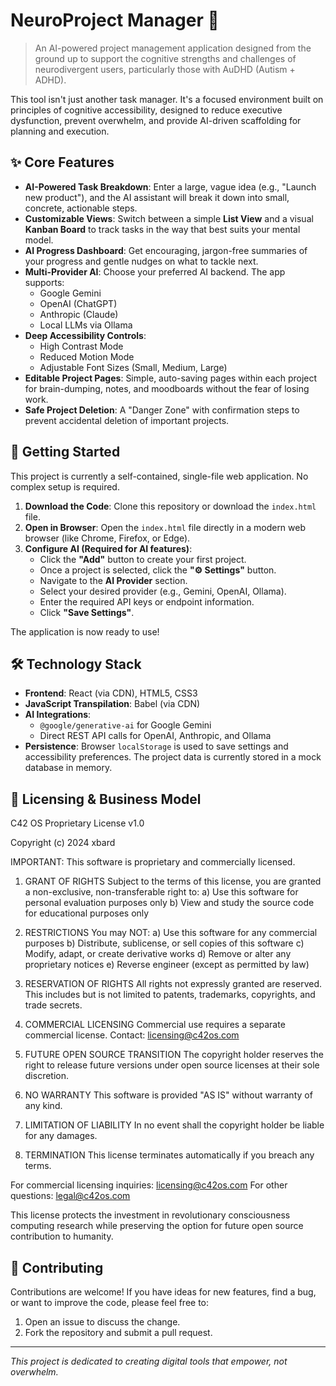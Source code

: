 
# NeuroProject Manager 🧠

> An AI-powered project management application designed from the ground up to support the cognitive strengths and challenges of neurodivergent users, particularly those with AuDHD (Autism + ADHD).

This tool isn't just another task manager. It's a focused environment built on principles of cognitive accessibility, designed to reduce executive dysfunction, prevent overwhelm, and provide AI-driven scaffolding for planning and execution.

## ✨ Core Features

*   **AI-Powered Task Breakdown**: Enter a large, vague idea (e.g., "Launch new product"), and the AI assistant will break it down into small, concrete, actionable steps.
*   **Customizable Views**: Switch between a simple **List View** and a visual **Kanban Board** to track tasks in the way that best suits your mental model.
*   **AI Progress Dashboard**: Get encouraging, jargon-free summaries of your progress and gentle nudges on what to tackle next.
*   **Multi-Provider AI**: Choose your preferred AI backend. The app supports:
    *   Google Gemini
    *   OpenAI (ChatGPT)
    *   Anthropic (Claude)
    *   Local LLMs via Ollama
*   **Deep Accessibility Controls**:
    *   High Contrast Mode
    *   Reduced Motion Mode
    *   Adjustable Font Sizes (Small, Medium, Large)
*   **Editable Project Pages**: Simple, auto-saving pages within each project for brain-dumping, notes, and moodboards without the fear of losing work.
*   **Safe Project Deletion**: A "Danger Zone" with confirmation steps to prevent accidental deletion of important projects.

## 🚀 Getting Started

This project is currently a self-contained, single-file web application. No complex setup is required.

1.  **Download the Code**: Clone this repository or download the `index.html` file.
2.  **Open in Browser**: Open the `index.html` file directly in a modern web browser (like Chrome, Firefox, or Edge).
3.  **Configure AI (Required for AI features)**:
    *   Click the **"Add"** button to create your first project.
    *   Once a project is selected, click the **"⚙️ Settings"** button.
    *   Navigate to the **AI Provider** section.
    *   Select your desired provider (e.g., Gemini, OpenAI, Ollama).
    *   Enter the required API keys or endpoint information.
    *   Click **"Save Settings"**.

The application is now ready to use!

## 🛠️ Technology Stack

*   **Frontend**: React (via CDN), HTML5, CSS3
*   **JavaScript Transpilation**: Babel (via CDN)
*   **AI Integrations**:
    *   `@google/generative-ai` for Google Gemini
    *   Direct REST API calls for OpenAI, Anthropic, and Ollama
*   **Persistence**: Browser `localStorage` is used to save settings and accessibility preferences. The project data is currently stored in a mock database in memory.

## 💼 Licensing & Business Model

C42 OS Proprietary License v1.0

Copyright (c) 2024 xbard

IMPORTANT: This software is proprietary and commercially licensed.

1. GRANT OF RIGHTS
   Subject to the terms of this license, you are granted a non-exclusive, 
   non-transferable right to:
   a) Use this software for personal evaluation purposes only
   b) View and study the source code for educational purposes only

2. RESTRICTIONS
   You may NOT:
   a) Use this software for any commercial purposes
   b) Distribute, sublicense, or sell copies of this software
   c) Modify, adapt, or create derivative works
   d) Remove or alter any proprietary notices
   e) Reverse engineer (except as permitted by law)

3. RESERVATION OF RIGHTS
   All rights not expressly granted are reserved. This includes but is not 
   limited to patents, trademarks, copyrights, and trade secrets.

4. COMMERCIAL LICENSING
   Commercial use requires a separate commercial license. 
   Contact: licensing@c42os.com

5. FUTURE OPEN SOURCE TRANSITION
   The copyright holder reserves the right to release future versions 
   under open source licenses at their sole discretion.

6. NO WARRANTY
   This software is provided "AS IS" without warranty of any kind.

7. LIMITATION OF LIABILITY
   In no event shall the copyright holder be liable for any damages.

8. TERMINATION
   This license terminates automatically if you breach any terms.

For commercial licensing inquiries: licensing@c42os.com
For other questions: legal@c42os.com

This license protects the investment in revolutionary consciousness 
computing research while preserving the option for future open source 
contribution to humanity.

## 🤝 Contributing

Contributions are welcome! If you have ideas for new features, find a bug, or want to improve the code, please feel free to:

1.  Open an issue to discuss the change.
2.  Fork the repository and submit a pull request.

---

*This project is dedicated to creating digital tools that empower, not overwhelm.*
